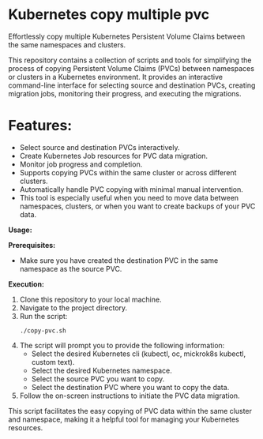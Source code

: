 # Kubernetes copy multiple pvc
Effortlessly copy multiple Kubernetes Persistent Volume Claims between the same namespaces and clusters.

This repository contains a collection of scripts and tools for simplifying the process of copying Persistent Volume Claims (PVCs) between namespaces or clusters in a Kubernetes environment. It provides an interactive command-line interface for selecting source and destination PVCs, creating migration jobs, monitoring their progress, and executing the migrations.

# Features:

- Select source and destination PVCs interactively.
- Create Kubernetes Job resources for PVC data migration.
- Monitor job progress and completion.
- Supports copying PVCs within the same cluster or across different clusters.
- Automatically handle PVC copying with minimal manual intervention.
- This tool is especially useful when you need to move data between namespaces, clusters, or when you want to create backups of your PVC data.

**Usage:**

**Prerequisites:**
- Make sure you have created the destination PVC in the same namespace as the source PVC.

**Execution:**
1. Clone this repository to your local machine.
2. Navigate to the project directory.
4. Run the script:
    ```
    ./copy-pvc.sh
    ```
5. The script will prompt you to provide the following information:
    - Select the desired Kubernetes cli (kubectl, oc, mickrok8s kubectl, custom text).
    - Select the desired Kubernetes namespace.
    - Select the source PVC you want to copy.
    - Select the destination PVC where you want to copy the data.
7. Follow the on-screen instructions to initiate the PVC data migration.

This script facilitates the easy copying of PVC data within the same cluster and namespace, making it a helpful tool for managing your Kubernetes resources.



